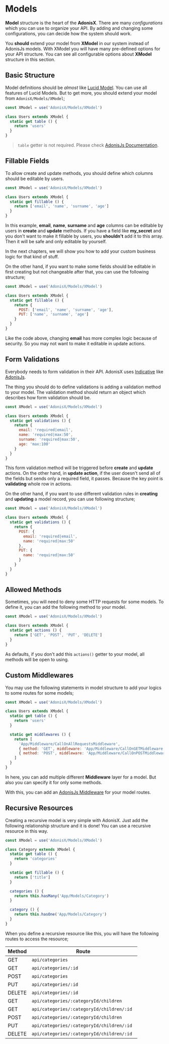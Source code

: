 # Models

**Model** structure is the heart of the **AdonisX**. There are many *configurations* which you can use to organize your API. By adding and changing some configurations, you can decide how the system should work.

You **should** extend your model from **XModel** in our system instead of AdonisJs models. With XModel you will have many pre-defined options for your API structure. You can see all configurable options about **XModel** structure in this section.

## Basic Structure

Model definitions should be *almost* like [Lucid Model](https://adonisjs.com/docs/4.1/lucid). You can use all features of Lucid Models. But to get more, you should extend your model from `AdonisX/Models/XModel`;

```js
const XModel = use('AdonisX/Models/XModel')

class Users extends XModel {
  static get table () {
    return 'users'
  }
}
```

> `table` getter is not required. Please check [AdonisJs Documentation](https://adonisjs.com/docs/4.1/lucid#_table).

## Fillable Fields

To allow create and update methods, you should define which columns should be editable by users. 

```js
const XModel = use('AdonisX/Models/XModel')

class Users extends XModel {
  static get fillable () {
    return ['email', 'name', 'surname', 'age']
  }
}
```

In this example, **email**, **name**, **surname** and **age** columns can be editable by users in **create** and **update** methods. If you have a field like **my_secret** and you don't want to make it fillable by users, you **shouldn't** add it to this array. Then it will be safe and only editable by yourself.

In the next chapters, we will show you how to add your custom business logic for that kind of stuff.

On the other hand, if you want to make some fields should be editable in first creating but not changeable after that, you can use the following structure;

```js
const XModel = use('AdonisX/Models/XModel')

class Users extends XModel {
  static get fillable () {
    return {
      POST: ['email', 'name', 'surname', 'age'],
      PUT: ['name', 'surname', 'age']
    }
  }
}
```

Like the code above, changing **email** has more complex logic because of security. So you may not want to make it editable in update actions.

## Form Validations

Everybody needs to form validation in their API. AdonisX uses [Indicative](https://indicative-v5.adonisjs.com/) like [AdonisJs](https://adonisjs.com/docs/4.1/validator). 

The thing you should do to define validations is adding a validation method to your model. The validation method should return an object which describes how form validation should be.

```js
const XModel = use('AdonisX/Models/XModel')

class Users extends XModel {
  static get validations () {
    return {
      email: 'required|email',
      name: 'required|max:50',
      surname: 'required|max:50',
      age: 'max:100'
    }
  }
}
```

This form validation method will be triggered before **create** and **update** actions. On the other hand, in **update action**, if the user doesn't send all of the fields but sends only a required field, it passes. Because the key point is **validating** whole row in actions.

On the other hand, if you want to use different validation rules in **creating** and **updating** a model record, you can use following structure;

```js
const XModel = use('AdonisX/Models/XModel')

class Users extends XModel {
  static get validations () {
    return {
      POST: {
        email: 'required|email',
        name: 'required|max:50'
      },
      PUT: {
        name: 'required|max:50'
      }
    }
  }
}
```

## Allowed Methods

Sometimes, you will need to deny some HTTP requests for some models. To define it, you can add the following method to your model. 

```js
const XModel = use('AdonisX/Models/XModel')

class Users extends XModel {
  static get actions () {
    return ['GET', 'POST', 'PUT', 'DELETE']
  }
}
```

As defaults, if you don't add this `actions()` getter to your model, all methods will be open to using.

## Custom Middlewares

You may use the following statements in model structure to add your logics to some routes for some models;

```js
const XModel = use('AdonisX/Models/XModel')

class Users extends XModel {
  static get table () {
    return 'users'
  }

  static get middlewares () {
    return [
      'App/Middleware/CallOnAllRequestsMiddleware',
      { method: 'GET', middleware: 'App/Middleware/CallOnGETMiddleware' }
      { method: 'POST', middleware: 'App/Middleware/CallOnPOSTMiddleware' }
    ]
  }
}
```

In here, you can add multiple different **Middleware** layer for a model. But also you can specify it for only some methods.

With this, you can add an [AdonisJs Middleware](https://adonisjs.com/docs/4.1/middleware) for your model routes.

## Recursive Resources

Creating a recursive model is very simple with AdonisX. Just add the following relationship structure and it is done! You can use a recursive resource in this way.

```js
const XModel = use('AdonisX/Models/XModel')

class Category extends XModel {
  static get table () {
    return 'categories'
  }

  static get fillable () {
    return ['title']
  }

  categories () {
    return this.hasMany('App/Models/Category')
  }

  category () {
    return this.hasOne('App/Models/Category')
  }
}
```

When you define a recursive resource like this, you will have the following routes to access the resource;

| Method  | Route                                     |
|---------|-------------------------------------------|
| GET     | `api/categories`                          |
| GET     | `api/categories/:id`                      |
| POST    | `api/categories `                         |
| PUT     | `api/categories/:id `                     |
| DELETE  | `api/categories/:id `                     |
| GET     | `api/categories/:categoryId/children `    |
| GET     | `api/categories/:categoryId/children/:id `|
| POST    | `api/categories/:categoryId/children `    |
| PUT     | `api/categories/:categoryId/children/:id `|
| DELETE  | `api/categories/:categoryId/children/:id `|
